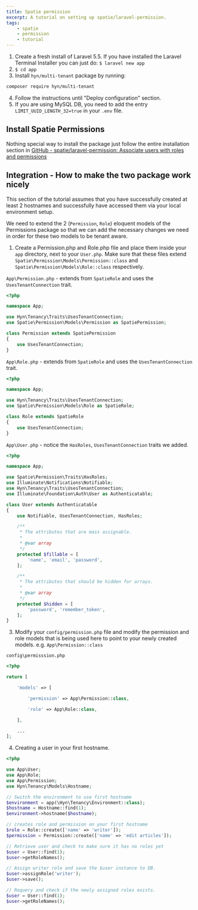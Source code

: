 ```yaml
---
title: Spatie permission
excerpt: A tutorial on setting up spatie/laravel-permission.
tags:
    - spatie
    - permission
    - tutorial
---
```

1. Create a fresh install of Laravel 5.5.  If you have installed the Laravel Terminal Installer you can just do: `$ laravel new app`
2. `$ cd app`
3. Install `hyn/multi-tenant` package by running:
```bash
composer require hyn/multi-tenant
```
4. Follow the instructions until "Deploy configuration" section.
5. If you are using MySQL DB, you need to add the entry `LIMIT_UUID_LENGTH_32=true` in your `.env` file.

## Install Spatie Permissions
Nothing special way to install the package just follow the entire installation section in [GitHub - spatie/laravel-permission: Associate users with roles and permissions](https://github.com/spatie/laravel-permission#installation)

## Integration - How to make the two package work nicely
This section of the tutorial assumes that you have successfully created at least 2 hostnames and successfully have accessed them via your local environment setup.

We need to extend the 2 (`Permission`, `Role`) eloquent models of the Permissions package so that we can add the necessary changes we need in order for these two models to be tenant aware.

1. Create a Permission.php and Role.php file and place them inside your `app` directory, next to your `User.php`. Make sure that these files extend `Spatie\Permission\Models\Permission::class` and `Spatie\Permission\Models\Role::class` respectively.

`App\Permission.php` - extends from `SpatieRole` and uses the `UsesTenantConnection` trait.
```php
<?php

namespace App;

use Hyn\Tenancy\Traits\UsesTenantConnection;
use Spatie\Permission\Models\Permission as SpatiePermission;

class Permission extends SpatiePermission
{
    use UsesTenantConnection;
}
```

`App\Role.php` - extends from `SpatieRole` and uses the `UsesTenantConnection` trait.
```php
<?php

namespace App;

use Hyn\Tenancy\Traits\UsesTenantConnection;
use Spatie\Permission\Models\Role as SpatieRole;

class Role extends SpatieRole
{
    use UsesTenantConnection;
}
```

`App\User.php` - notice the `HasRoles`, `UsesTenantConnection` traits we added.
```php
<?php

namespace App;

use Spatie\Permission\Traits\HasRoles;
use Illuminate\Notifications\Notifiable;
use Hyn\Tenancy\Traits\UsesTenantConnection;
use Illuminate\Foundation\Auth\User as Authenticatable;

class User extends Authenticatable
{
    use Notifiable, UsesTenantConnection, HasRoles;

    /**
     * The attributes that are mass assignable.
     *
     * @var array
     */
    protected $fillable = [
        'name', 'email', 'password',
    ];

    /**
     * The attributes that should be hidden for arrays.
     *
     * @var array
     */
    protected $hidden = [
        'password', 'remember_token',
    ];
}
```

3. Modify your `config/permission.php` file and modify the permission and role models that is being used here to point to your newly created models. e.g. `App\Permission::class`

`config\permisssion.php`
```php
<?php

return [

    'models' => [

        'permission' => App\Permission::class,

        'role' => App\Role::class,

    ],

    ...
];
```

4. Creating a user in your first hostname.

```php
<?php

use App\User;
use App\Role;
use App\Permission;
use Hyn\Tenancy\Models\Hostname;

// Switch the environment to use first hostname
$environment = app(\Hyn\Tenancy\Environment::class);
$hostname = Hostname::find(1);
$environment->hostname($hostname);

// creates role and permission on your first hostname
$role = Role::create(['name' => 'writer']);
$permission = Permission::create(['name' => 'edit articles']);

// Retrieve user and check to make sure it has no roles yet
$user = User::find(1);
$user->getRoleNames();

// Assign writer role and save the $user instance to DB.
$user->assignRole('writer');
$user->save();

// Requery and check if the newly assigned roles exists.
$user = User::find(1);
$user->getRoleNames();
```
